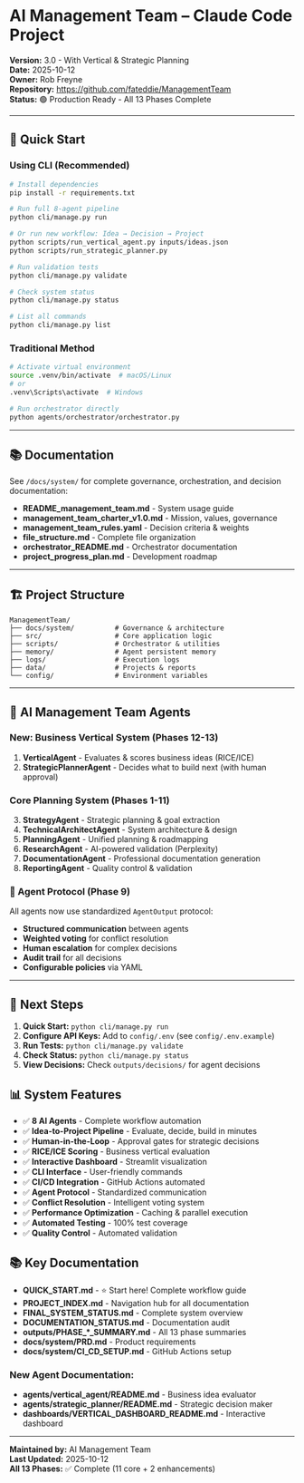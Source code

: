 # AI Management Team – Claude Code Project

**Version:** 3.0 - With Vertical & Strategic Planning  
**Date:** 2025-10-12  
**Owner:** Rob Freyne  
**Repository:** https://github.com/fateddie/ManagementTeam  
**Status:** 🟢 Production Ready - All 13 Phases Complete

---

## 🎯 Quick Start

### Using CLI (Recommended)

```bash
# Install dependencies
pip install -r requirements.txt

# Run full 8-agent pipeline
python cli/manage.py run

# Or run new workflow: Idea → Decision → Project
python scripts/run_vertical_agent.py inputs/ideas.json
python scripts/run_strategic_planner.py

# Run validation tests
python cli/manage.py validate

# Check system status
python cli/manage.py status

# List all commands
python cli/manage.py list
```

### Traditional Method

```bash
# Activate virtual environment
source .venv/bin/activate  # macOS/Linux
# or
.venv\Scripts\activate  # Windows

# Run orchestrator directly
python agents/orchestrator/orchestrator.py
```

---

## 📚 Documentation

See `/docs/system/` for complete governance, orchestration, and decision documentation:

- **README_management_team.md** - System usage guide
- **management_team_charter_v1.0.md** - Mission, values, governance
- **management_team_rules.yaml** - Decision criteria & weights
- **file_structure.md** - Complete file organization
- **orchestrator_README.md** - Orchestrator documentation
- **project_progress_plan.md** - Development roadmap

---

## 🏗️ Project Structure

```
ManagementTeam/
├── docs/system/          # Governance & architecture
├── src/                  # Core application logic
├── scripts/              # Orchestrator & utilities
├── memory/               # Agent persistent memory
├── logs/                 # Execution logs
├── data/                 # Projects & reports
└── config/               # Environment variables
```

---

## 🤖 AI Management Team Agents

### **New: Business Vertical System** (Phases 12-13)
1. **VerticalAgent** - Evaluates & scores business ideas (RICE/ICE)
2. **StrategicPlannerAgent** - Decides what to build next (with human approval)

### **Core Planning System** (Phases 1-11)
3. **StrategyAgent** - Strategic planning & goal extraction
4. **TechnicalArchitectAgent** - System architecture & design
5. **PlanningAgent** - Unified planning & roadmapping
6. **ResearchAgent** - AI-powered validation (Perplexity)
7. **DocumentationAgent** - Professional documentation generation
8. **ReportingAgent** - Quality control & validation

### 🔗 Agent Protocol (Phase 9)

All agents now use standardized `AgentOutput` protocol:
- **Structured communication** between agents
- **Weighted voting** for conflict resolution
- **Human escalation** for complex decisions
- **Audit trail** for all decisions
- **Configurable policies** via YAML

---

## 🚀 Next Steps

1. **Quick Start:** `python cli/manage.py run`
2. **Configure API Keys:** Add to `config/.env` (see `config/.env.example`)
3. **Run Tests:** `python cli/manage.py validate`
4. **Check Status:** `python cli/manage.py status`
5. **View Decisions:** Check `outputs/decisions/` for agent decisions

## 📊 System Features

- ✅ **8 AI Agents** - Complete workflow automation
- ✅ **Idea-to-Project Pipeline** - Evaluate, decide, build in minutes
- ✅ **Human-in-the-Loop** - Approval gates for strategic decisions
- ✅ **RICE/ICE Scoring** - Business vertical evaluation
- ✅ **Interactive Dashboard** - Streamlit visualization
- ✅ **CLI Interface** - User-friendly commands
- ✅ **CI/CD Integration** - GitHub Actions automated
- ✅ **Agent Protocol** - Standardized communication
- ✅ **Conflict Resolution** - Intelligent voting system
- ✅ **Performance Optimization** - Caching & parallel execution
- ✅ **Automated Testing** - 100% test coverage
- ✅ **Quality Control** - Automated validation

## 📚 Key Documentation

- **QUICK_START.md** - ⭐ Start here! Complete workflow guide
- **PROJECT_INDEX.md** - Navigation hub for all documentation
- **FINAL_SYSTEM_STATUS.md** - Complete system overview
- **DOCUMENTATION_STATUS.md** - Documentation audit
- **outputs/PHASE_*_SUMMARY.md** - All 13 phase summaries
- **docs/system/PRD.md** - Product requirements
- **docs/system/CI_CD_SETUP.md** - GitHub Actions setup

### **New Agent Documentation:**
- **agents/vertical_agent/README.md** - Business idea evaluator
- **agents/strategic_planner/README.md** - Strategic decision maker
- **dashboards/VERTICAL_DASHBOARD_README.md** - Interactive dashboard

---

**Maintained by:** AI Management Team  
**Last Updated:** 2025-10-12  
**All 13 Phases:** ✅ Complete (11 core + 2 enhancements)

